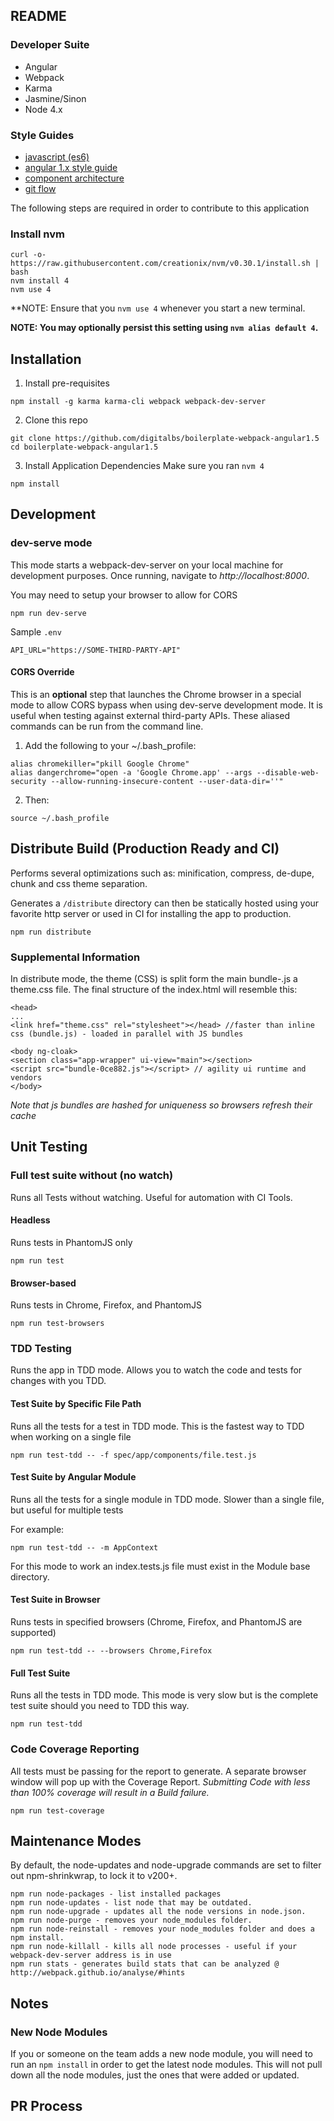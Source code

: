 ## README

### Developer Suite
* Angular
* Webpack
* Karma
* Jasmine/Sinon
* Node 4.x

### Style Guides
* [javascript (es6)](https://github.com/airbnb/javascript)
* [angular 1.x style guide](https://github.com/johnpapa/angular-styleguide/blob/master/a1/README.md)
* [component architecture](https://slides.com/johnnyazee/angularmoderncomponentarch)
* [git flow](http://nvie.com/posts/a-successful-git-branching-model)

The following steps are required in order to contribute to this application

### Install nvm
```
curl -o- https://raw.githubusercontent.com/creationix/nvm/v0.30.1/install.sh | bash
nvm install 4
nvm use 4
```
**NOTE: Ensure that you ```nvm use 4``` whenever you start a new terminal.

**NOTE: You may optionally persist this setting using `nvm alias default 4`.**

## Installation

1. Install pre-requisites
```
npm install -g karma karma-cli webpack webpack-dev-server
```
2. Clone this repo
```
git clone https://github.com/digitalbs/boilerplate-webpack-angular1.5
cd boilerplate-webpack-angular1.5
```
3. Install Application Dependencies
Make sure you ran `nvm 4`

```
npm install
```

## Development

### dev-serve mode
This mode starts a webpack-dev-server on your local machine for development purposes. Once running, navigate to *http://localhost:8000*.

You may need to setup your browser to allow for CORS
```
npm run dev-serve
```

Sample `.env`
```
API_URL="https://SOME-THIRD-PARTY-API"
```

#### CORS Override
This is an **optional** step that launches the Chrome browser in a special mode to allow CORS bypass when using dev-serve development mode. It is useful when testing against external third-party APIs.
These aliased commands can be run from the command line.

1. Add the following to your ~/.bash_profile:

```
alias chromekiller="pkill Google Chrome"
alias dangerchrome="open -a 'Google Chrome.app' --args --disable-web-security --allow-running-insecure-content --user-data-dir=''"
```

2. Then:
 ```
 source ~/.bash_profile
 ```

## Distribute Build (Production Ready and CI)
Performs several optimizations such as: minification, compress, de-dupe, chunk and css theme separation.

Generates a ```/distribute``` directory can then be statically hosted using your favorite http server or used in CI for installing the app to production.
```
npm run distribute
```

### Supplemental Information
In distribute mode, the theme (CSS) is split form the main bundle-<hash>.js a theme.css file. The final structure of the index.html will resemble this:

```
<head>
...
<link href="theme.css" rel="stylesheet"></head> //faster than inline css (bundle.js) - loaded in parallel with JS bundles

<body ng-cloak>
<section class="app-wrapper" ui-view="main"></section>
<script src="bundle-0ce882.js"></script> // agility ui runtime and vendors
</body>
```

*Note that js bundles are hashed for uniqueness so browsers refresh their cache*


## Unit Testing
### Full test suite without (no watch)
Runs all Tests without watching. Useful for automation with CI Tools.

#### Headless
Runs tests in PhantomJS only
```
npm run test
```

#### Browser-based
Runs tests in Chrome, Firefox, and PhantomJS
```
npm run test-browsers
```

### TDD Testing
Runs the app in TDD mode. Allows you to watch the code and tests for changes with you TDD.

#### Test Suite by Specific File Path
Runs all the tests for a test  in TDD mode. This is the fastest way to TDD when working on a single file
```
npm run test-tdd -- -f spec/app/components/file.test.js
```

#### Test Suite by Angular Module
Runs all the tests for a single module in TDD mode. Slower than a single file, but useful for multiple tests

For example:
```
npm run test-tdd -- -m AppContext
```
For this mode to work an index.tests.js file must exist in the Module base directory.

#### Test Suite in Browser
Runs tests in specified browsers (Chrome, Firefox, and PhantomJS are supported)
```
npm run test-tdd -- --browsers Chrome,Firefox
```

#### Full Test Suite
Runs all the tests in TDD mode. This mode is very slow but is the complete test suite should you need to TDD this way.
```
npm run test-tdd
```

### Code Coverage Reporting
All tests must be passing for the report to generate. A separate browser window will pop up with the Coverage Report.
*Submitting Code with less than 100% coverage will result in a Build failure.*
```
npm run test-coverage
```

## Maintenance Modes
By default, the node-updates and node-upgrade commands are set to filter out npm-shrinkwrap, to lock it to v200+.
```
npm run node-packages - list installed packages
npm run node-updates - list node that may be outdated.
npm run node-upgrade - updates all the node versions in node.json.
npm run node-purge - removes your node_modules folder.
npm run node-reinstall - removes your node_modules folder and does a npm install.
npm run node-killall - kills all node processes - useful if your webpack-dev-server address is in use
npm run stats - generates build stats that can be analyzed @ http://webpack.github.io/analyse/#hints
```

## Notes

### New Node Modules
If you or someone on the team adds a new node module, you will need to run an `npm install` in order to get the latest node modules. This will not pull down all the node modules, just the ones that were added or updated.

## PR Process
